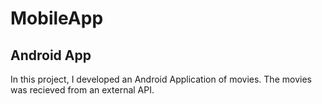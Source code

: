 # MobileApp

## Android App
In this project, I developed an Android Application of movies.
The movies was recieved from an external API.

